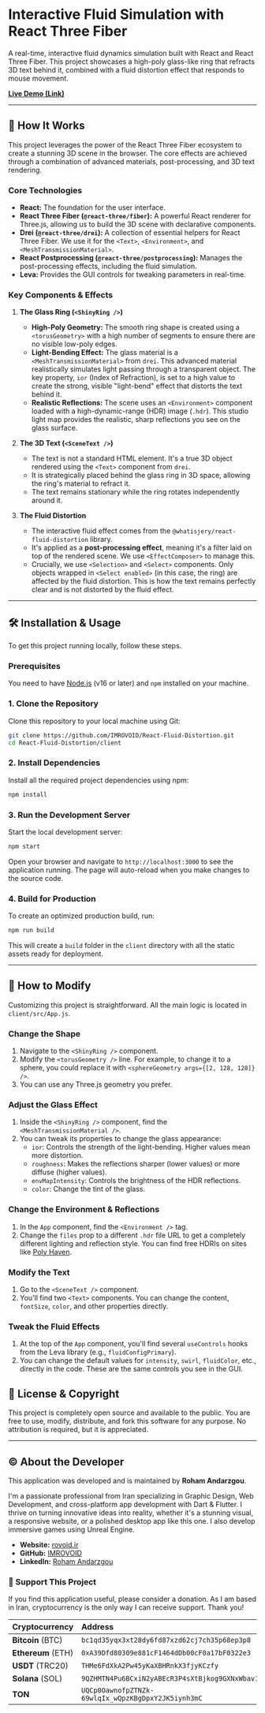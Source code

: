 # Interactive Fluid Simulation with React Three Fiber

A real-time, interactive fluid dynamics simulation built with React and React Three Fiber. This project showcases a high-poly glass-like ring that refracts 3D text behind it, combined with a fluid distortion effect that responds to mouse movement.

[**Live Demo (Link)**](#) <!-- Add your live demo link here -->

 <!-- This is one of the images you provided. You can replace it with a GIF. -->

---

## 🚀 How It Works

This project leverages the power of the React Three Fiber ecosystem to create a stunning 3D scene in the browser. The core effects are achieved through a combination of advanced materials, post-processing, and 3D text rendering.

### Core Technologies

*   **React:** The foundation for the user interface.
*   **React Three Fiber (`@react-three/fiber`):** A powerful React renderer for Three.js, allowing us to build the 3D scene with declarative components.
*   **Drei (`@react-three/drei`):** A collection of essential helpers for React Three Fiber. We use it for the `<Text>`, `<Environment>`, and `<MeshTransmissionMaterial>`.
*   **React Postprocessing (`@react-three/postprocessing`):** Manages the post-processing effects, including the fluid simulation.
*   **Leva:** Provides the GUI controls for tweaking parameters in real-time.

### Key Components & Effects

1.  **The Glass Ring (`<ShinyRing />`)**
    *   **High-Poly Geometry:** The smooth ring shape is created using a `<torusGeometry>` with a high number of segments to ensure there are no visible low-poly edges.
    *   **Light-Bending Effect:** The glass material is a `<MeshTransmissionMaterial>` from `drei`. This advanced material realistically simulates light passing through a transparent object. The key property, `ior` (Index of Refraction), is set to a high value to create the strong, visible "light-bend" effect that distorts the text behind it.
    *   **Realistic Reflections:** The scene uses an `<Environment>` component loaded with a high-dynamic-range (HDR) image (`.hdr`). This studio light map provides the realistic, sharp reflections you see on the glass surface.

2.  **The 3D Text (`<SceneText />`)**
    *   The text is not a standard HTML element. It's a true 3D object rendered using the `<Text>` component from `drei`.
    *   It is strategically placed behind the glass ring in 3D space, allowing the ring's material to refract it.
    *   The text remains stationary while the ring rotates independently around it.

3.  **The Fluid Distortion**
    *   The interactive fluid effect comes from the `@whatisjery/react-fluid-distortion` library.
    *   It's applied as a **post-processing effect**, meaning it's a filter laid on top of the rendered scene. We use `<EffectComposer>` to manage this.
    *   Crucially, we use `<Selection>` and `<Select>` components. Only objects wrapped in `<Select enabled>` (in this case, the ring) are affected by the fluid distortion. This is how the text remains perfectly clear and is not distorted by the fluid effect.

---

## 🛠️ Installation & Usage

To get this project running locally, follow these steps.

### Prerequisites

You need to have [Node.js](https://nodejs.org/) (v16 or later) and `npm` installed on your machine.

### 1. Clone the Repository

Clone this repository to your local machine using Git:

```bash
git clone https://github.com/IMROVOID/React-Fluid-Distortion.git
cd React-Fluid-Distortion/client
```

### 2. Install Dependencies

Install all the required project dependencies using npm:

```bash
npm install
```

### 3. Run the Development Server

Start the local development server:

```bash
npm start
```

Open your browser and navigate to `http://localhost:3000` to see the application running. The page will auto-reload when you make changes to the source code.

### 4. Build for Production

To create an optimized production build, run:

```bash
npm run build
```

This will create a `build` folder in the `client` directory with all the static assets ready for deployment.

---

## 🔧 How to Modify

Customizing this project is straightforward. All the main logic is located in `client/src/App.js`.

### Change the Shape

1.  Navigate to the `<ShinyRing />` component.
2.  Modify the `<torusGeometry />` line. For example, to change it to a sphere, you could replace it with `<sphereGeometry args={[2, 128, 128]} />`.
3.  You can use any Three.js geometry you prefer.

### Adjust the Glass Effect

1.  Inside the `<ShinyRing />` component, find the `<MeshTransmissionMaterial />`.
2.  You can tweak its properties to change the glass appearance:
    *   `ior`: Controls the strength of the light-bending. Higher values mean more distortion.
    *   `roughness`: Makes the reflections sharper (lower values) or more diffuse (higher values).
    *   `envMapIntensity`: Controls the brightness of the HDR reflections.
    *   `color`: Change the tint of the glass.

### Change the Environment & Reflections

1.  In the `App` component, find the `<Environment />` tag.
2.  Change the `files` prop to a different `.hdr` file URL to get a completely different lighting and reflection style. You can find free HDRIs on sites like [Poly Haven](https://polyhaven.com/hdris).

### Modify the Text

1.  Go to the `<SceneText />` component.
2.  You'll find two `<Text>` components. You can change the content, `fontSize`, `color`, and other properties directly.

### Tweak the Fluid Effects

1.  At the top of the `App` component, you'll find several `useControls` hooks from the Leva library (e.g., `fluidConfigPrimary`).
2.  You can change the default values for `intensity`, `swirl`, `fluidColor`, etc., directly in the code. These are the same controls you see in the GUI.

## 📜 License & Copyright

This project is completely open source and available to the public. You are free to use, modify, distribute, and fork this software for any purpose. No attribution is required, but it is appreciated.

---

## © About the Developer

This application was developed and is maintained by **Roham Andarzgou**.

I'm a passionate professional from Iran specializing in Graphic Design, Web Development, and cross-platform app development with Dart & Flutter. I thrive on turning innovative ideas into reality, whether it's a stunning visual, a responsive website, or a polished desktop app like this one. I also develop immersive games using Unreal Engine.

*   **Website:** [rovoid.ir](https://rovoid.ir)
*   **GitHub:** [IMROVOID](https://github.com/IMROVOID)
*   **LinkedIn:** [Roham Andarzgou](https://www.linkedin.com/in/roham-andarzgouu)

### 🙏 Support This Project

If you find this application useful, please consider a donation. As I am based in Iran, cryptocurrency is the only way I can receive support. Thank you!

| Cryptocurrency | Address |
| :--- | :--- |
| **Bitcoin** (BTC) | `bc1qd35yqx3xt28dy6fd87xzd62cj7ch35p68ep3p8` |
| **Ethereum** (ETH) | `0xA39Dfd80309e881cF1464dDb00cF0a17bF0322e3` |
| **USDT** (TRC20) | `THMe6FdXkA2Pw45yKaXBHRnkX3fjyKCzfy` |
| **Solana** (SOL) | `9QZHMTN4Pu6BCxiN2yABEcR3P4sXtBjkog9GXNxWbav1` |
| **TON** | `UQCp0OawnofpZTNZk-69wlqIx_wQpzKBgDpxY2JK5iynh3mC` |
